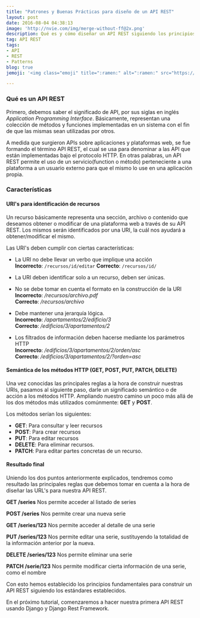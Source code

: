 ```yaml
---
title: "Patrones y Buenas Prácticas para diseño de un API REST"
layout: post
date: 2016-08-04 04:38:13
image: 'http://nvie.com/img/merge-without-ff@2x.png'
description: Qué es y cómo diseñar un API REST siguiendo los principios básicos estándares
tag: API REST
tags:
- API
- REST
- Patterns
blog: true
jemoji: '<img class="emoji" title=":ramen:" alt=":ramen:" src="https://assets.github.com/images/icons/emoji/unicode/1f35c.png" height="20" width="20" align="absmiddle">'

---
```


### Qué es un API REST

Primero, debemos saber el significado de API, por sus siglas en inglés _Application Programming Interface_. Básicamente, representan una colección de métodos y funciones implementadas en un sistema con el fin de que las mismas sean utilizadas por otros. 

A medida que surgieron APIs sobre aplicaciones y plataformas web, se fue formando el término API REST, el cual se usa para denominar a las API que están implementadas bajo el protocolo HTTP. En otras palabras, un API REST  permite el uso de un servicio(function o método) perteneciente a una plataforma a un usuario externo para que el mismo lo use en una aplicación propia. 

### Características

#### URI's para identificación de recursos

   Un recurso básicamente representa una sección, archivo o contenido que deseamos obtener o modificar de una plataforma web a través de su API REST. Los mismos serán identificados por una URI, la cuál nos ayudará a obtener/modificar el mismo. 
   
   Las URI's deben cumplir con ciertas características: 
   
   - La URI no debe llevar un verbo que implique una acción  
      	__Incorrecto__: `/recursos/id/editar`
       __Correcto__: `/recursos/id/`  

       
   - La URI deben identificar solo a un recurso, deben ser únicas.

   - No se debe tomar en cuenta el formato en la construcción de la URI  
      __Incorrecto__: _/recursos/archivo.pdf_   
      __Correcto__: _/recursos/archivo_

   - Debe mantener una jerarquía lógica.  
      __Incorrecto__: _/apartamentos/2/edificio/3_    
      __Correcto__: _/edificios/3/apartamentos/2_


   - Los filtrados de información deben hacerse mediante los parámetros HTTP  
      __Incorrecto__: _/edificios/3/apartamentos/2/orden/asc_      
      __Correcto__: _/edificios/3/apartamentos/2/?orden=asc_  

      
#### Semántica de los métodos HTTP (GET, POST, PUT, PATCH, DELETE)

Una vez conocidas las principales reglas a la hora de construir nuestras URIs, pasamos al siguiente paso, darle un significado semántico o de acción a los métodos HTTP. Ampliando nuestro camino un poco más allá de los dos métodos más utilizados comúnmente: __GET__ y __POST__. 

Los métodos serían los siguientes:

- __GET__: Para consultar y leer recursos
- __POST__: Para crear recursos
- __PUT__: Para editar recursos
- __DELETE__: Para eliminar recursos.
- __PATCH__: Para editar partes concretas de un recurso.

#### Resultado final

Uniendo los dos puntos anteriormente explicados, tendremos como resultado las principales reglas que debemos tomar en cuenta a la hora de diseñar las URL's para nuestra API REST.



__GET /series__ Nos permite acceder al listado de series

__POST /series__ Nos permite crear una nueva serie

__GET /series/123__ Nos permite acceder al detalle de una serie

__PUT /series/123__ Nos permite editar una serie, sustituyendo la totalidad de la información anterior por la nueva.

__DELETE /series/123__ Nos permite eliminar una serie

__PATCH /serie/123__ Nos permite modificar cierta información de una serie, como el nombre

Con esto hemos establecido los principios fundamentales para construir un API REST siguiendo los estándares establecidos.  

En el próximo tutorial, comenzaremos a hacer nuestra primera API REST usando Django y Django Rest Framework.